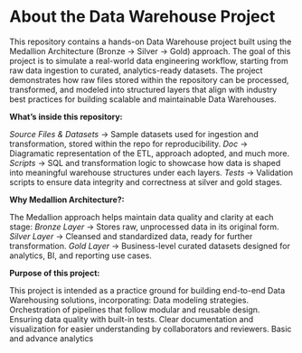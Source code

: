 # About the Data Warehouse Project
This repository contains a hands-on Data Warehouse project built using the Medallion Architecture (Bronze → Silver → Gold) approach. The goal of this project is to simulate a real-world data engineering workflow, starting from raw data ingestion to curated, analytics-ready datasets. The project demonstrates how raw files stored within the repository can be processed, transformed, and modeled into structured layers that align with industry best practices for building scalable and maintainable Data Warehouses.



**What’s inside this repository:**

_Source Files & Datasets_ → Sample datasets used for ingestion and transformation, stored within the repo for reproducibility.
_Doc_ → Diagramatic representation of the ETL, approach adopted, and much more.
_Scripts_ → SQL and transformation logic to showcase how data is shaped into meaningful warehouse structures under each layers.
_Tests_ → Validation scripts to ensure data integrity and correctness at silver and gold stages.



**Why Medallion Architecture?:**

The Medallion approach helps maintain data quality and clarity at each stage:
_Bronze Layer_ → Stores raw, unprocessed data in its original form.
_Silver Layer_ → Cleansed and standardized data, ready for further transformation.
_Gold Layer_ → Business-level curated datasets designed for analytics, BI, and reporting use cases.



**Purpose of this project:**

This project is intended as a practice ground for building end-to-end Data Warehousing solutions, incorporating:
Data modeling strategies.
Orchestration of pipelines that follow modular and reusable design.
Ensuring data quality with built-in tests.
Clear documentation and visualization for easier understanding by collaborators and reviewers.
Basic and advance analytics
